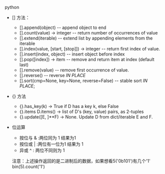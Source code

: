 python
  + [] 方法：
    - [].append(object) -- append object to end
    - [].count(value) -> integer -- return number of occurrences of value
    - [].extend(iterable) -- extend list by appending elements from the iterable
    - [].index(value, [start, [stop]]) -> integer -- return first index of value.
    - [].insert(index, object) -- insert object before index
    - [].pop([index]) -> item -- remove and return item at index (default last)
    - [].remove(value) -- remove first occurrence of value.
    - [].reverse() -- reverse *IN PLACE*
    - [].sort(cmp=None, key=None, reverse=False) -- stable sort *IN PLACE*;
  + {} 方法
    - {}.has_key(k) -> True if D has a key k, else False
    - {}.items D.items() -> list of D's (key, value) pairs, as 2-tuples
    - {}.update([E, ]**F) -> None.  Update D from dict/iterable E and F.


  + 位运算
    - 按位与 & :两位同为 1 结果为1
    - 按位或 | :两位有一位为1 结果为 1
    - 异或 ^ : 两位不同则为 1

    注意：上述操作返回的是二进制后的数据，如果想看5('0b101')有几个'1' bin(5).count('1')